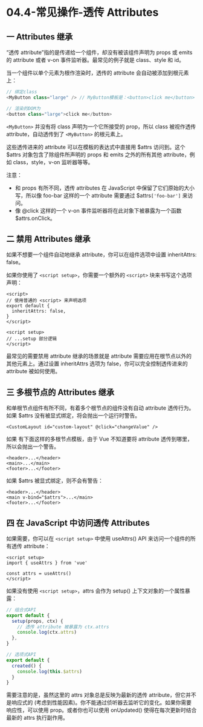 # 04.4-常见操作-透传 Attributes

## 一 Attributes 继承

“透传 attribute”指的是传递给一个组件，却没有被该组件声明为 props 或 emits 的 attribute 或者 v-on 事件监听器。最常见的例子就是 class、style 和 id。

当一个组件以单个元素为根作渲染时，透传的 attribute 会自动被添加到根元素上：

```js
// 绑定class
<MyButton class="large" /> // MyButton模板是：<button>click me</button>

// 渲染的DOM为
<button class="large">click me</button>
```

`<MyButton>` 并没有将 class 声明为一个它所接受的 prop，所以 class 被视作透传 attribute，自动透传到了 `<MyButton>` 的根元素上。

这些透传进来的 attribute 可以在模板的表达式中直接用 $attrs 访问到。这个 $attrs 对象包含了除组件所声明的 props 和 emits 之外的所有其他 attribute，例如 class，style，v-on 监听器等等。

注意：

- 和 props 有所不同，透传 attributes 在 JavaScript 中保留了它们原始的大小写，所以像 foo-bar 这样的一个 attribute 需要通过 $attrs`['foo-bar']` 来访问。
- 像 @click 这样的一个 v-on 事件监听器将在此对象下被暴露为一个函数 $attrs.onClick。

## 二 禁用 Attributes 继承

如果不想要一个组件自动地继承 attribute，你可以在组件选项中设置 inheritAttrs: false。

如果你使用了 `<script setup>`，你需要一个额外的 `<script>` 块来书写这个选项声明：

```vue
<script>
// 使用普通的 <script> 来声明选项
export default {
  inheritAttrs: false,
}
</script>

<script setup>
// ...setup 部分逻辑
</script>
```

最常见的需要禁用 attribute 继承的场景就是 attribute 需要应用在根节点以外的其他元素上。通过设置 inheritAttrs 选项为 false，你可以完全控制透传进来的 attribute 被如何使用。

## 三 多根节点的 Attributes 继承

和单根节点组件有所不同，有着多个根节点的组件没有自动 attribute 透传行为。如果 $attrs 没有被显式绑定，将会抛出一个运行时警告。

```vue
<CustomLayout id="custom-layout" @click="changeValue" />
```

如果 <CustomLayout> 有下面这样的多根节点模板，由于 Vue 不知道要将 attribute 透传到哪里，所以会抛出一个警告。

```vue
<header>...</header>
<main>...</main>
<footer>...</footer>
```

如果 $attrs 被显式绑定，则不会有警告：

```vue
<header>...</header>
<main v-bind="$attrs">...</main>
<footer>...</footer>
```

## 四 在 JavaScript 中访问透传 Attributes

如果需要，你可以在 `<script setup>` 中使用 useAttrs() API 来访问一个组件的所有透传 attribute：

```vue
<script setup>
import { useAttrs } from 'vue'

const attrs = useAttrs()
</script>
```

如果没有使用 `<script setup>`，attrs 会作为 setup() 上下文对象的一个属性暴露：

```js
// 组合式API
export default {
  setup(props, ctx) {
    // 透传 attribute 被暴露为 ctx.attrs
    console.log(ctx.attrs)
  },
}

// 选项式API
export default {
  created() {
    console.log(this.$attrs)
  }
}
```

需要注意的是，虽然这里的 attrs 对象总是反映为最新的透传 attribute，但它并不是响应式的 (考虑到性能因素)。你不能通过侦听器去监听它的变化。如果你需要响应性，可以使用 prop。或者你也可以使用 onUpdated() 使得在每次更新时结合最新的 attrs 执行副作用。
